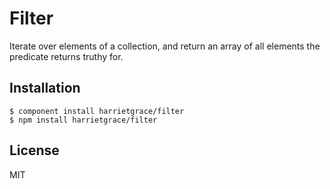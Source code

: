 
# Filter

  Iterate over elements of a collection, and return an array of all elements the predicate returns truthy for.

## Installation

    $ component install harrietgrace/filter
    $ npm install harrietgrace/filter

## License

  MIT